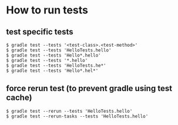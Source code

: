 # How to run tests
## test specific tests 
```
$ gradle test --tests '<test-class>.<test-method>'
$ gradle test --tests 'HelloTests.hello'
$ gradle test --tests 'Hello*.hello'
$ gradle test --tests '*.hello'
$ gradle test --tests 'HelloTests.he*'
$ gradle test --tests 'Hello*.hel*'
```
## force rerun test (to prevent gradle using test cache) 
```
$ gradle test --rerun --tests 'HelloTests.hello'
$ gradle test --rerun-tasks --tests 'HelloTests.hello'
```